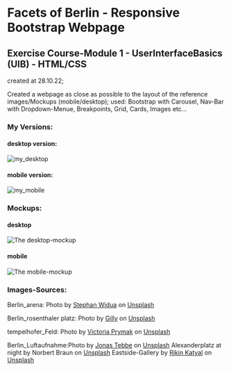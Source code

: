 # Facets of Berlin - Responsive Bootstrap Webpage

## Exercise Course-Module 1 - UserInterfaceBasics (UIB) - HTML/CSS

created at 28.10.22;

Created a webpage as close as possible to the layout of the reference images/Mockups (mobile/desktop);
used: Bootstrap with Carousel, Nav-Bar with Dropdown-Menue, Breakpoints, Grid, Cards, Images etc...

### My Versions:

#### desktop version:

![my_desktop](/images/my_desktop_version.png)

#### mobile version:

![my_mobile](/images/my_mobile_version.png)

### Mockups:

#### desktop

![The desktop-mockup](./images/desktop.png "The general overview")

#### mobile

![The mobile-mockup](./images/mobile.png "The mobile overview")

### Images-Sources:

Berlin_arena: Photo by <a href="https://unsplash.com/@stewi?utm_content=creditCopyText&utm_medium=referral&utm_source=unsplash">Stephan Widua</a> on <a href="https://unsplash.com/photos/street-corner-at-night-OAGa7kxfDNY?utm_content=creditCopyText&utm_medium=referral&utm_source=unsplash">Unsplash</a>

Berlin_rosenthaler platz: Photo by <a href="https://unsplash.com/@gillyberlin?utm_content=creditCopyText&utm_medium=referral&utm_source=unsplash">Gilly</a> on <a href="https://unsplash.com/photos/bus-and-cars-on-road-8vzFINl6zV8?utm_content=creditCopyText&utm_medium=referral&utm_source=unsplash">Unsplash</a>

tempelhofer_Feld: Photo by <a href="https://unsplash.com/@vprmk?utm_content=creditCopyText&utm_medium=referral&utm_source=unsplash">Victoria Prymak</a> on <a href="https://unsplash.com/photos/a-grassy-field-with-a-water-tower-in-the-background-AoVkvse3DhM?utm_content=creditCopyText&utm_medium=referral&utm_source=unsplash">Unsplash</a>

Berlin_Luftaufnahme:Photo by <a href="https://unsplash.com/@jonastebbe?utm_content=creditCopyText&utm_medium=referral&utm_source=unsplash">Jonas Tebbe</a> on <a href="https://unsplash.com/photos/white-tower-in-the-middle-of-city-LDMDCVtQqR4?utm_content=creditCopyText&utm_medium=referral&utm_source=unsplash">Unsplash</a>
Alexanderplatz at night by Norbert Braun </a> on <a href="https://unsplash.com/photos/a-group-of-people-standing-in-front-of-a-tall-building-f7_2hfPX85Q?utm_content=creditCopyText&utm_medium=referral&utm_source=unsplash">Unsplash</a>
Eastside-Gallery by <a href="https://unsplash.com/@sirvar?utm_content=creditCopyText&utm_medium=referral&utm_source=unsplash">Rikin Katyal</a> on <a href="https://unsplash.com/photos/a-wall-with-graffiti-zSi9Z6QeCQQ?utm_content=creditCopyText&utm_medium=referral&utm_source=unsplash">Unsplash</a>
